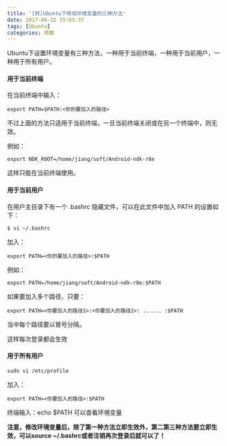 ```yaml
---
title: '[转]Ubuntu下修改环境变量的三种方法'
date: 2017-06-22 15:03:37
tags: [Ubuntu]
categories: 转载
---
```


Ubuntu下设置环境变量有三种方法，一种用于当前终端，一种用于当前用户，一种用于所有用户。

<!--more-->

#### 用于当前终端

在当前终端中输入：

```
export PATH=$PATH:<你的要加入的路径>
```

不过上面的方法只适用于当前终端，一旦当前终端关闭或在另一个终端中，则无效。

例如：

```
export NDK_ROOT=/home/jiang/soft/Android-ndk-r8e 
```

这样只能在当前终端使用。

#### 用于当前用户

在用户主目录下有一个 .bashrc 隐藏文件，可以在此文件中加入 PATH 的设置如下：

```
$ vi ~/.bashrc
```

加入：

```
export PATH=<你的要加入的路径>:$PATH
```

例如：

```
export PATH=/home/jiang/soft/Android-ndk-r8e:$PATH 
```

如果要加入多个路径，只要：

```
export PATH=<你要加入的路径1>:<你要加入的路径2>: ...... :$PATH
```

当中每个路径要以冒号分隔。

这样每次登录都会生效

#### 用于所有用户

```
sudo vi /etc/profile 
```

加入：

```
export PATH=<你要加入的路径>:$PATH
```

终端输入：echo $PATH 可以查看环境变量

**注意，修改环境变量后，除了第一种方法立即生效外，第二第三种方法要立即生效，可以source ~/.bashrc或者注销再次登录后就可以了！**